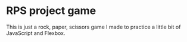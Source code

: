 # RPS project game

This is just a rock, paper, scissors game I made to practice a little bit of JavaScript and Flexbox.

